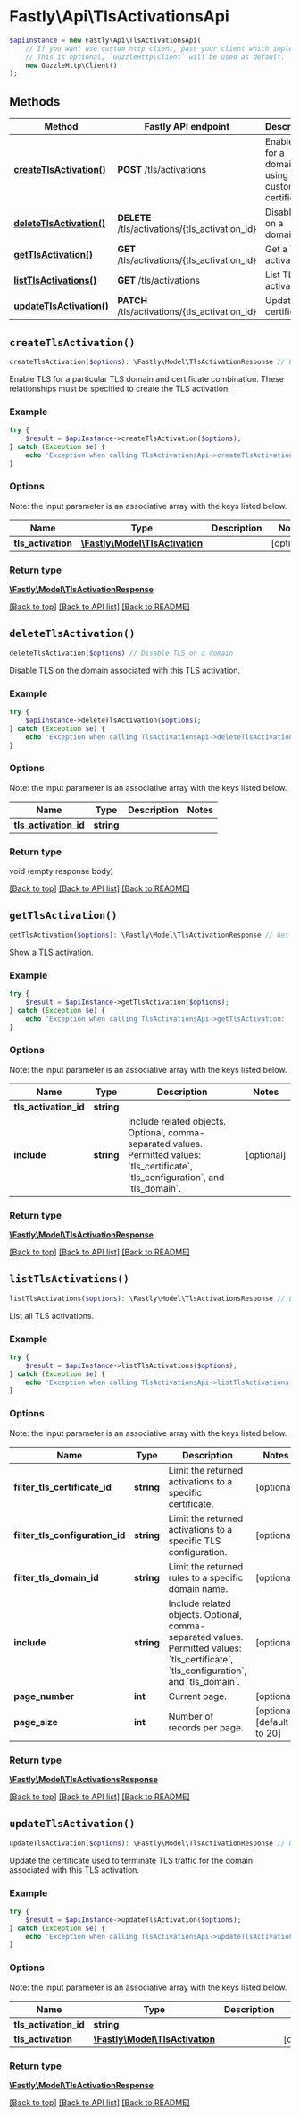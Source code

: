 # Fastly\Api\TlsActivationsApi


```php
$apiInstance = new Fastly\Api\TlsActivationsApi(
    // If you want use custom http client, pass your client which implements `GuzzleHttp\ClientInterface`.
    // This is optional, `GuzzleHttp\Client` will be used as default.
    new GuzzleHttp\Client()
);
```

## Methods

Method | Fastly API endpoint | Description
------------- | ------------- | -------------
[**createTlsActivation()**](TlsActivationsApi.md#createTlsActivation) | **POST** /tls/activations | Enable TLS for a domain using a custom certificate
[**deleteTlsActivation()**](TlsActivationsApi.md#deleteTlsActivation) | **DELETE** /tls/activations/{tls_activation_id} | Disable TLS on a domain
[**getTlsActivation()**](TlsActivationsApi.md#getTlsActivation) | **GET** /tls/activations/{tls_activation_id} | Get a TLS activation
[**listTlsActivations()**](TlsActivationsApi.md#listTlsActivations) | **GET** /tls/activations | List TLS activations
[**updateTlsActivation()**](TlsActivationsApi.md#updateTlsActivation) | **PATCH** /tls/activations/{tls_activation_id} | Update a certificate


## `createTlsActivation()`

```php
createTlsActivation($options): \Fastly\Model\TlsActivationResponse // Enable TLS for a domain using a custom certificate
```

Enable TLS for a particular TLS domain and certificate combination. These relationships must be specified to create the TLS activation.

### Example
```php
try {
    $result = $apiInstance->createTlsActivation($options);
} catch (Exception $e) {
    echo 'Exception when calling TlsActivationsApi->createTlsActivation: ', $e->getMessage(), PHP_EOL;
}
```

### Options

Note: the input parameter is an associative array with the keys listed below.

Name | Type | Description  | Notes
------------- | ------------- | ------------- | -------------
**tls_activation** | [**\Fastly\Model\TlsActivation**](../Model/TlsActivation.md) |  | [optional]

### Return type

[**\Fastly\Model\TlsActivationResponse**](../Model/TlsActivationResponse.md)

[[Back to top]](#) [[Back to API list]](../../README.md#endpoints)
[[Back to README]](../../README.md)

## `deleteTlsActivation()`

```php
deleteTlsActivation($options) // Disable TLS on a domain
```

Disable TLS on the domain associated with this TLS activation.

### Example
```php
try {
    $apiInstance->deleteTlsActivation($options);
} catch (Exception $e) {
    echo 'Exception when calling TlsActivationsApi->deleteTlsActivation: ', $e->getMessage(), PHP_EOL;
}
```

### Options

Note: the input parameter is an associative array with the keys listed below.

Name | Type | Description  | Notes
------------- | ------------- | ------------- | -------------
**tls_activation_id** | **string** |  |

### Return type

void (empty response body)

[[Back to top]](#) [[Back to API list]](../../README.md#endpoints)
[[Back to README]](../../README.md)

## `getTlsActivation()`

```php
getTlsActivation($options): \Fastly\Model\TlsActivationResponse // Get a TLS activation
```

Show a TLS activation.

### Example
```php
try {
    $result = $apiInstance->getTlsActivation($options);
} catch (Exception $e) {
    echo 'Exception when calling TlsActivationsApi->getTlsActivation: ', $e->getMessage(), PHP_EOL;
}
```

### Options

Note: the input parameter is an associative array with the keys listed below.

Name | Type | Description  | Notes
------------- | ------------- | ------------- | -------------
**tls_activation_id** | **string** |  |
**include** | **string** | Include related objects. Optional, comma-separated values. Permitted values: &#x60;tls_certificate&#x60;, &#x60;tls_configuration&#x60;, and &#x60;tls_domain&#x60;. | [optional]

### Return type

[**\Fastly\Model\TlsActivationResponse**](../Model/TlsActivationResponse.md)

[[Back to top]](#) [[Back to API list]](../../README.md#endpoints)
[[Back to README]](../../README.md)

## `listTlsActivations()`

```php
listTlsActivations($options): \Fastly\Model\TlsActivationsResponse // List TLS activations
```

List all TLS activations.

### Example
```php
try {
    $result = $apiInstance->listTlsActivations($options);
} catch (Exception $e) {
    echo 'Exception when calling TlsActivationsApi->listTlsActivations: ', $e->getMessage(), PHP_EOL;
}
```

### Options

Note: the input parameter is an associative array with the keys listed below.

Name | Type | Description  | Notes
------------- | ------------- | ------------- | -------------
**filter_tls_certificate_id** | **string** | Limit the returned activations to a specific certificate. | [optional]
**filter_tls_configuration_id** | **string** | Limit the returned activations to a specific TLS configuration. | [optional]
**filter_tls_domain_id** | **string** | Limit the returned rules to a specific domain name. | [optional]
**include** | **string** | Include related objects. Optional, comma-separated values. Permitted values: &#x60;tls_certificate&#x60;, &#x60;tls_configuration&#x60;, and &#x60;tls_domain&#x60;. | [optional]
**page_number** | **int** | Current page. | [optional]
**page_size** | **int** | Number of records per page. | [optional] [default to 20]

### Return type

[**\Fastly\Model\TlsActivationsResponse**](../Model/TlsActivationsResponse.md)

[[Back to top]](#) [[Back to API list]](../../README.md#endpoints)
[[Back to README]](../../README.md)

## `updateTlsActivation()`

```php
updateTlsActivation($options): \Fastly\Model\TlsActivationResponse // Update a certificate
```

Update the certificate used to terminate TLS traffic for the domain associated with this TLS activation.

### Example
```php
try {
    $result = $apiInstance->updateTlsActivation($options);
} catch (Exception $e) {
    echo 'Exception when calling TlsActivationsApi->updateTlsActivation: ', $e->getMessage(), PHP_EOL;
}
```

### Options

Note: the input parameter is an associative array with the keys listed below.

Name | Type | Description  | Notes
------------- | ------------- | ------------- | -------------
**tls_activation_id** | **string** |  |
**tls_activation** | [**\Fastly\Model\TlsActivation**](../Model/TlsActivation.md) |  | [optional]

### Return type

[**\Fastly\Model\TlsActivationResponse**](../Model/TlsActivationResponse.md)

[[Back to top]](#) [[Back to API list]](../../README.md#endpoints)
[[Back to README]](../../README.md)
